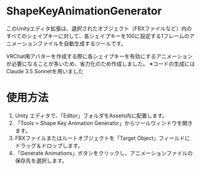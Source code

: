 # ShapeKeyAnimationGenerator
このUnityエディタ拡張は、選択されたオブジェクト（FBXファイルなど）内のすべてのシェイプキーに対して、各シェイプキーを100に設定する1フレームのアニメーションファイルを自動生成するツールです。

VRChat用アバターを作成する際に各シェイプキーを有効にするアニメーションが必要になることが多いため、省力化のため作成しました。
※コードの生成にはClaude 3.5 Sonnetを用いました

# 使用方法
1. Unity エディタで、「Editor」フォルダをAssets内に配置します。
2. 「Tools > Shape Key Animation Generator」からツールウィンドウを開きます。
3. FBXファイルまたはルートオブジェクトを「Target Object」フィールドにドラッグ＆ドロップします。
4. 「Generate Animations」ボタンをクリックし、アニメーションファイルの保存先を選択します。
